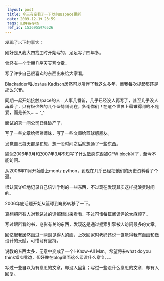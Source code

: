 ```yaml
---
 layout: post
 title: 今天有空看了一下以前的space更新
 date: 2009-12-19 23:59
 tags: 旧博客存档
 ref_id: 1536955076526
---
```

发现了以下的事实：

刚好是从我大四找工时开始写的，足足写了四年多。

曾经有一个学期几乎天天写文章。

写了许多自己很喜欢的东西出来给大家看。

Blackadder和Joshua Kadison居然可以陪伴了我这么多年，而我每次提起都还是那么兴奋。

同期一起开始接触space的人，人事几番新，几乎已经没人再写了，甚至几乎没人再看了，只有极少数的几个坚持到现在，多谢你们！在这个世界上最难得到的不是爱，而是长久……
^_^

面试的第一间公司已经破产了。

写了一些文章给师弟师妹，写了一些文章给篮球版版友。

发觉自己每天都是在想，想一段时间之后就想通了一些东西。

貌似2006年9月和2007年3月不知写了什么敏感东西被GFW block掉了，至今不能访问。

从2006年11月开始爱上monty python，到现在几乎已经把他们的历史资料看了个遍。

很认真详细地记录自己培训学到的一些东西，不过现在发现其实这样挺浪费时间的。

2006年底话题开始从篮球到电影转移了一下。

真想把所有人对我说过的话都翻出来看看，不过可惜每篇阅读评论太麻烦了。

写过跟所看的书，电影有关的东西，发现这是通过搜索引擎被人访问最多的文章。

回忆起我居然画过一两副见得人的画，上次回家时老妈还说一直觉得我有画画和做设计的天赋，可惜没有坚持。

说教的东西太多，无意中变成了一个I-Know-All Man。希望将来what do you think常挂嘴边，但好像在blog里面这么写没什么意义。。。

写过一些自以为有意思的文章，却没人回复；写过一些没什么意思的文章，却有人回复。

